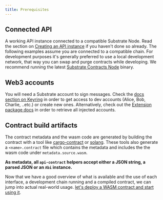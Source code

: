 ```yaml
---
title: Prerequisites
---
```

## Connected API
A working API instance connected to a compatible Substrate Node. 
    Read the section on [Creating an API instance](../../api/start/create.md) if you haven't done so already. The following examples assume you are connected to a compatible chain. For development purposes it's generally preferred to use a local development network, that way you can swap and purge contracts while developing. We recommend running the latest [Substrate Contracts Node](https://github.com/paritytech/substrate-contracts-node#download-binary) binary.
## Web3 accounts
You will need a Substrate account to sign messages. Check the [docs section on Keyring](../../api/start/keyring.md) in order to get access to dev accounts (Alice, Bob, Charlie, ..etc.) or create new ones. Alternatively, check out the [Extension package docs](../../extension/intro.md) in order to retrieve all injected accounts. 

## Contract build artifacts
The contract metadata and the wasm code are generated by building the contract with a tool like [cargo-contract](https://github.com/paritytech/cargo-contract) or [solang](https://github.com/hyperledger-labs/solang#build-for-substrate). These tools also generate a `<name>.contract` file which contains the metadata and includes the the wasm code under `metadata.source.wasm`. 

**As metadata, all `api-contract` helpers accept either a JSON string, a parsed JSON or an `Abi` instance.**


Now that we have a good overview of what is available and the use of each interface, a development chain running and a compiled contract, we can jump into actual real-world usage. [let's deploy a WASM contract and start using it](code.md).
